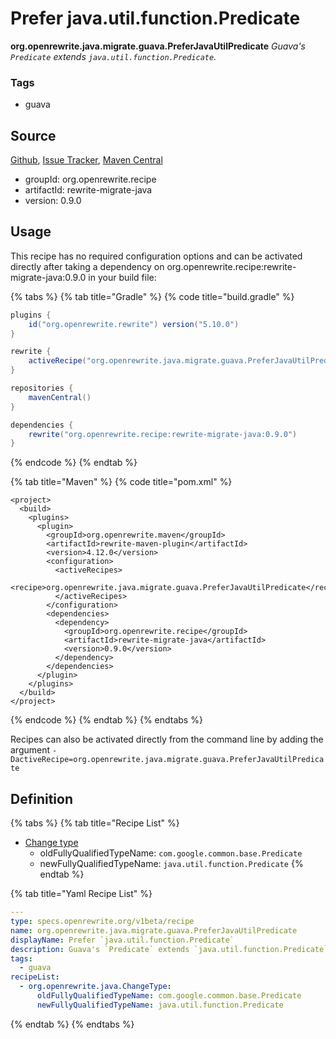 # Prefer java.util.function.Predicate

 **org.openrewrite.java.migrate.guava.PreferJavaUtilPredicate** _Guava's `Predicate` extends `java.util.function.Predicate`._

### Tags

* guava

## Source

[Github](https://github.com/openrewrite/rewrite-migrate-java), [Issue Tracker](https://github.com/openrewrite/rewrite-migrate-java/issues), [Maven Central](https://search.maven.org/artifact/org.openrewrite.recipe/rewrite-migrate-java/0.9.0/jar)

* groupId: org.openrewrite.recipe
* artifactId: rewrite-migrate-java
* version: 0.9.0

## Usage

This recipe has no required configuration options and can be activated directly after taking a dependency on org.openrewrite.recipe:rewrite-migrate-java:0.9.0 in your build file:

{% tabs %}
{% tab title="Gradle" %}
{% code title="build.gradle" %}
```groovy
plugins {
    id("org.openrewrite.rewrite") version("5.10.0")
}

rewrite {
    activeRecipe("org.openrewrite.java.migrate.guava.PreferJavaUtilPredicate")
}

repositories {
    mavenCentral()
}

dependencies {
    rewrite("org.openrewrite.recipe:rewrite-migrate-java:0.9.0")
}
```
{% endcode %}
{% endtab %}

{% tab title="Maven" %}
{% code title="pom.xml" %}
```markup
<project>
  <build>
    <plugins>
      <plugin>
        <groupId>org.openrewrite.maven</groupId>
        <artifactId>rewrite-maven-plugin</artifactId>
        <version>4.12.0</version>
        <configuration>
          <activeRecipes>
            <recipe>org.openrewrite.java.migrate.guava.PreferJavaUtilPredicate</recipe>
          </activeRecipes>
        </configuration>
        <dependencies>
          <dependency>
            <groupId>org.openrewrite.recipe</groupId>
            <artifactId>rewrite-migrate-java</artifactId>
            <version>0.9.0</version>
          </dependency>
        </dependencies>
      </plugin>
    </plugins>
  </build>
</project>
```
{% endcode %}
{% endtab %}
{% endtabs %}

Recipes can also be activated directly from the command line by adding the argument `-DactiveRecipe=org.openrewrite.java.migrate.guava.PreferJavaUtilPredicate`

## Definition

{% tabs %}
{% tab title="Recipe List" %}
* [Change type](../../changetype.md)
  * oldFullyQualifiedTypeName: `com.google.common.base.Predicate`
  * newFullyQualifiedTypeName: `java.util.function.Predicate`
{% endtab %}

{% tab title="Yaml Recipe List" %}
```yaml
---
type: specs.openrewrite.org/v1beta/recipe
name: org.openrewrite.java.migrate.guava.PreferJavaUtilPredicate
displayName: Prefer `java.util.function.Predicate`
description: Guava's `Predicate` extends `java.util.function.Predicate`.
tags:
  - guava
recipeList:
  - org.openrewrite.java.ChangeType:
      oldFullyQualifiedTypeName: com.google.common.base.Predicate
      newFullyQualifiedTypeName: java.util.function.Predicate
```
{% endtab %}
{% endtabs %}

